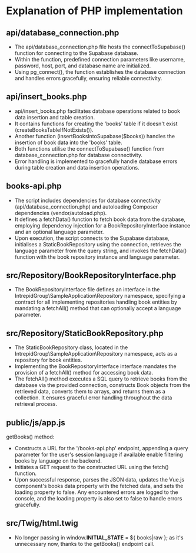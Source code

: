 # Explanation of PHP implementation

## api/database_connection.php
- The api/database_connection.php file hosts the connectToSupabase() function for connecting to the Supabase database.
- Within the function, predefined connection parameters like username, password, host, port, and database name are initialized.
- Using pg_connect(), the function establishes the database connection and handles errors gracefully, ensuring reliable connectivity.

## api/insert_books.php
- api/insert_books.php facilitates database operations related to book data insertion and table creation.
- It contains functions for creating the 'books' table if it doesn't exist (createBooksTableIfNotExists()).
- Another function (insertBooksIntoSupabase($books)) handles the insertion of book data into the 'books' table.
- Both functions utilise the connectToSupabase() function from database_connection.php for database connectivity.
- Error handling is implemented to gracefully handle database errors during table creation and data insertion operations.

## books-api.php
- The script includes dependencies for database connectivity (api/database_connection.php) and autoloading Composer dependencies (vendor/autoload.php).
- It defines a fetchData() function to fetch book data from the database, employing dependency injection for a BookRepositoryInterface instance and an optional language parameter.
- Upon execution, the script connects to the Supabase database, initialises a StaticBookRepository using the connection, retrieves the language parameter from the query string, and invokes the fetchData() function with the book repository instance and language parameter.

## src/Repository/BookRepositoryInterface.php
- The BookRepositoryInterface file defines an interface in the IntrepidGroup\SampleApplication\Repository namespace, specifying a contract for all implementing repositories handling book entities by mandating a fetchAll() method that can optionally accept a language parameter.

## src/Repository/StaticBookRepository.php
- The StaticBookRepository class, located in the IntrepidGroup\SampleApplication\Repository namespace, acts as a repository for book entities.
- Implementing the BookRepositoryInterface interface mandates the provision of a fetchAll() method for accessing book data.
- The fetchAll() method executes a SQL query to retrieve books from the database via the provided connection, constructs Book objects from the retrieved data, converts them to arrays, and returns them as a collection. It ensures graceful error handling throughout the data retrieval process.

## public/js/app.js
getBooks() method:
- Constructs a URL for the '/books-api.php' endpoint, appending a query parameter for the user's session language if available enable filtering books by language on the backend.
- Initiates a GET request to the constructed URL using the fetch() function.
- Upon successful response, parses the JSON data, updates the Vue.js component's books data property with the fetched data, and sets the loading property to false. Any encountered errors are logged to the console, and the loading property is also set to false to handle errors gracefully.

## src/Twig/html.twig
- No longer passing in window.__INITIAL_STATE__ = ${ books|raw }; as it's unnecessary now, thanks to the getBooks() endpoint call.

  
